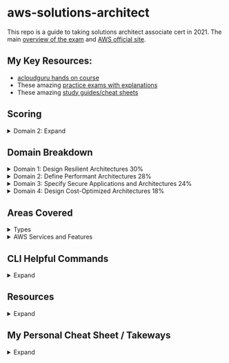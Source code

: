 # aws-solutions-architect
This repo is a guide to taking solutions architect associate cert in 2021. The main [overview of the exam](https://github.com/MattN-HB/aws-solutions-architect/blob/main/AWS-Certified-Solutions-Architect-Associate_Exam-Guide.pdf) and [AWS official site](https://aws.amazon.com/certification/certified-solutions-architect-associate/). 

## My Key Resources: 
* [acloudguru hands on course](https://acloudguru.com/course/aws-certified-solutions-architect-associate-saa-c02)
* These amazing [practice exams with explanations](https://www.udemy.com/course/aws-certified-solutions-architect-associate-amazon-practice-exams-saa-c02/)
* These amazing [study guides/cheat sheets](https://tutorialsdojo.com/aws-cheat-sheets/)

## Scoring
<details>
  <summary>Domain 2: Expand</summary>
* 100 - 1000 with minimum 720
* scaled scoring model
* 15 unscored questions that do not affect your score
* Unanswered questions are scored as incorrect; there is no penalty for guessing
* Multiple-choice: Has one correct response and three incorrect responses (distractors).
* Multiple-response: Has two or more correct responses out of five or more options
</details>

## Domain Breakdown 
<details>
  <summary>Domain 1: Design Resilient Architectures 30%</summary>

1.1 Design a multi-tier architecture solution
* Determine a solution design based on access patterns.
* Determine a scaling strategy for components used in a design.
* Select an appropriate database based on requirements.
* Select an appropriate compute and storage service based on requirements.
  ![image](https://user-images.githubusercontent.com/44328319/130339173-4edaa5d0-ac67-463a-ac16-84ac8e6d3762.png)


1.2 Design highly available and/or fault-tolerant architectures
* Determine the amount of resources needed to provide a fault-tolerant architecture across
Availability Zones.
* Select a highly available configuration to mitigate single points of failure.
* Apply AWS services to improve the reliability of legacy applications when application changes
are not possible.
* Select an appropriate disaster recovery strategy to meet business requirements.
* Identify key performance indicators to ensure the high availability of the solution.
1.3 Design decoupling mechanisms using AWS services

* Determine which AWS services can be leveraged to achieve loose coupling of components.
* Determine when to leverage serverless technologies to enable decoupling.

1.4 Choose appropriate resilient storage
* Define a strategy to ensure the durability of data.
* Identify how data service consistency will affect the operation of the application.
* Select data services that will meet the access requirements of the application.
* Identify storage services that can be used with hybrid or non-cloud-native applications.
  ![image](https://user-images.githubusercontent.com/44328319/127782754-f30964b3-d76f-4d82-855f-aac0b188ad15.png)

</details>
<details>
  <summary>Domain 2: Define Performant Architectures 28%</summary>

2.1 Identify elastic and scalable compute solutions for a workload
* Select the appropriate instance(s) based on compute, storage, and networking requirements.
* Choose the appropriate architecture and services that scale to meet performance
requirements.
* Identify metrics to monitor the performance of the solution.

2.2 Select high-performing and scalable storage solutions for a workload
* Select a storage service and configuration that meets performance demands.
* Determine storage services that can scale to accommodate future needs.

2.3 Select high-performing networking solutions for a workload
* Select appropriate AWS connectivity options to meet performance demands.
* Select appropriate features to optimize connectivity to AWS public services.
* Determine an edge caching strategy to provide performance benefits.
* Select appropriate data transfer service for migration and/or ingestion.

2.4 Choose high-performing database solutions for a workload
* Select an appropriate database scaling strategy.
* Determine when database caching is required for performance improvement.
* Choose a suitable database service to meet performance needs.
</details>
<details>
  <summary>Domain 3: Specify Secure Applications and Architectures 24%</summary>

3.1 Design secure access to AWS resources

* Determine when to choose between users, groups, and roles.
* Interpret the net effect of a given access policy.
* Select appropriate techniques to secure a root account.
* Determine ways to secure credentials using features of AWS IAM.
* Determine the secure method for an application to access AWS APIs.
* Select appropriate services to create traceability for access to AWS resources.
  ![image](https://user-images.githubusercontent.com/44328319/130360611-4d6bedb6-9d8b-495d-845b-6dbe3f69eb06.png)


3.2 Design secure application tiers

* Given traffic control requirements, determine when and how to use [security groups](https://docs.aws.amazon.com/AWSEC2/latest/UserGuide/using-network-security.html#security-group-rules) and
network ACLs. **TIP:** "Security Group acts as a firewall, it will only control both inbound and outbound traffic at the instance level and not on the whole VPC."
  ![image](https://user-images.githubusercontent.com/44328319/130416440-a16490e8-2698-4da1-a67d-d77c8ee3f000.png)

* Determine a network segmentation strategy using public and private subnets.
* Select the appropriate routing mechanism to securely access AWS service endpoints or
internet-based resources from Amazon VPC.
* Select appropriate AWS services to protect applications from external threats.

3.3 Select appropriate data security options

* Determine the policies that need to be applied to objects based on access patterns.
* Select appropriate encryption options for data at rest and in transit for
</details>
<details>
  <summary>Domain 4: Design Cost-Optimized Architectures 18%</summary>

4.1 Identify cost-effective storage solutions
* Determine the most cost-effective data storage options based on requirements.
* Apply automated processes to ensure that data over time is stored on storage tiers that
minimize costs.
</details>

## Areas Covered
<details>
  <summary>Types</summary>

* Compute
* Cost management
* Database
* Disaster recovery
* High availability
* Management and governance
* Microservices and component decoupling
* Migration and data transfer
* Networking, connectivity, and content delivery
* Security
  
    ![image](https://user-images.githubusercontent.com/44328319/127173054-6721a4cd-ac53-492d-b62d-8432ddfb177b.png)
    ![image](https://user-images.githubusercontent.com/44328319/127173180-fc408fda-8d3d-449d-8466-d423e6b08440.png)
    ![image](https://user-images.githubusercontent.com/44328319/127173211-57e74be4-9e83-4072-bc7c-8d4b627b18ea.png)
    ![image](https://user-images.githubusercontent.com/44328319/127173332-c19dc17a-10ec-4b8a-bea8-97b25e15f5b2.png)
    ![image](https://user-images.githubusercontent.com/44328319/127173919-6098ecf4-fe43-40c9-a40a-26beb0c79b55.png)
  
* Serverless design principles
</details>
<details>
  <summary>AWS Services and Features</summary>

Analytics:
* Amazon Athena
* Amazon Elasticsearch Service (Amazon ES)
* [Amazon EMR](https://tutorialsdojo.com/amazon-emr/?src=udemy)
* AWS Glue
* [Amazon Kinesis](https://tutorialsdojo.com/amazon-kinesis/?src=udemy)
* Amazon QuickSight

AWS Billing and Cost Management:
* AWS Budgets
* Cost Explorer

Application Integration:
* Amazon Simple Notification Service (Amazon SNS)
* [Amazon Simple Queue Service SQS](https://aws.amazon.com/sqs/faqs/?ep=sec&sec=assoc_saa) and [Cheat Sheet](https://tutorialsdojo.com/amazon-sqs/?src=udemy)

Compute:
* [Amazon EC2](https://aws.amazon.com/ec2/faqs/?ep=sec&sec=assoc_saa) and [cheat sheet](https://tutorialsdojo.com/amazon-elastic-compute-cloud-amazon-ec2/%20?src=udemy)
  
  ![image](https://user-images.githubusercontent.com/44328319/127187878-0f66c1ea-2c5b-4306-b05d-d784fb96fcd5.png)

* AWS Elastic Beanstalk
* [Amazon Elastic Container Service (Amazon ECS)](https://tutorialsdojo.com/amazon-elastic-container-service-amazon-ecs/?src=udemy)
  ![image](https://user-images.githubusercontent.com/44328319/127787080-24716f97-6446-4be1-96d8-870fe66f80f2.png)

* [Amazon Elastic Kubernetes Service (Amazon EKS)](https://docs.aws.amazon.com/eks/latest/userguide/what-is-eks.html)
* [Elastic Load Balancing](https://tutorialsdojo.com/aws-elastic-load-balancing-elb/) (e.g. [comparison](https://tutorialsdojo.com/application-load-balancer-vs-network-load-balancer-vs-classic-load-balancer/)
  ![image](https://user-images.githubusercontent.com/44328319/130552242-0f10992e-9e83-4dc3-a4e6-c27cbf7ba1aa.png)

* AWS Fargate
* [AWS Lambda](https://tutorialsdojo.com/aws-lambda/?src=udemy)

Database:
* [Amazon Aurora](https://tutorialsdojo.com/amazon-aurora/)
* [Amazon DynamoDB](https://tutorialsdojo.com/amazon-dynamodb/?src=udemy) and [parition keys](https://aws.amazon.com/blogs/database/choosing-the-right-dynamodb-partition-key/) and [dynamo streams](https://docs.aws.amazon.com/amazondynamodb/latest/developerguide/Streams.Lambda.Tutorial.html)
  ![image](https://user-images.githubusercontent.com/44328319/128016012-68be6308-4b90-48bc-bd29-9ee33e5263bd.png)

* [Amazon ElastiCache](https://tutorialsdojo.com/amazon-elasticache/?src=udemy)
* [Amazon RDS](https://aws.amazon.com/rds/faqs/?ep=sec&sec=assoc_saa) and [cheat sheet](https://tutorialsdojo.com/amazon-relational-database-service-amazon-rds/?src=udemy)
* [Amazon Redshift](https://tutorialsdojo.com/amazon-redshift/?src=udemy)

Management and Governance:
* [AWS Auto Scaling](https://tutorialsdojo.com/aws-auto-scaling/?src=udemy) and [FAQ Target Tracking Scaling](https://docs.aws.amazon.com/autoscaling/ec2/userguide/as-scaling-target-tracking.html)
* AWS Backup
* AWS CloudFormation
* [AWS CloudTrail](https://tutorialsdojo.com/aws-cloudtrail/?src=udemy)
  ![image](https://user-images.githubusercontent.com/44328319/130357361-712e8fad-f7e7-4f09-a179-e6ad97dba862.png)

* [Amazon CloudWatch](https://tutorialsdojo.com/amazon-cloudwatch/?src=udemy)
  ![image](https://user-images.githubusercontent.com/44328319/127785849-faf64975-c86b-4211-9598-e203bbfedba8.png)

* [AWS Config](https://tutorialsdojo.com/aws-config/?src=udemy)
* Amazon EventBridge (Amazon CloudWatch Events)
* AWS Organizations
* [AWS Resource Access Manager](https://aws.amazon.com/ram/)
* [AWS Systems Manager](https://tutorialsdojo.com/aws-systems-manager/?src=udemy) and [Parameter Store](https://aws.amazon.com/blogs/mt/the-right-way-to-store-secrets-using-parameter-store/)
* AWS Trusted Advisor

Migration and Transfer:
* AWS Database Migration Service (AWS DMS)
* [AWS DataSync](https://tutorialsdojo.com/aws-datasync/?src=udemy)
  ![image](https://user-images.githubusercontent.com/44328319/130419012-827b1989-9e43-4c6d-b38b-5ad9687d959b.png)

* AWS Migration Hub
* AWS Server Migration Service (AWS SMS)
* AWS Snowball
  ![image](https://user-images.githubusercontent.com/44328319/130419974-915fbb09-cce1-4f1a-a1d5-4eb64bc0ba3a.png)

* AWS Transfer Family
![image](https://user-images.githubusercontent.com/44328319/130579687-c0b43543-7493-4e67-b419-5e189eb58e27.png)

Networking and Content Delivery:
* [Amazon API Gateway](https://tutorialsdojo.com/amazon-api-gateway/?src=udemy) and [FAQ Throttling Limits](https://aws.amazon.com/api-gateway/faqs/#Throttling_and_Caching)
* [Amazon CloudFront](https://tutorialsdojo.com/amazon-cloudfront/?src=udemy) and [private signed cookies](https://docs.aws.amazon.com/AmazonCloudFront/latest/DeveloperGuide/private-content-signed-cookies.html)
* AWS Direct Connect
* AWS Global Accelerator
* [Amazon Route 53](https://aws.amazon.com/route53/faqs/?ep=sec&sec=assoc_saa) and [cheat sheet](https://tutorialsdojo.com/amazon-route-53/)
  ![image](https://user-images.githubusercontent.com/44328319/130411297-10c7b9d1-1658-4265-81eb-159c6f0e635e.png)
  ![image](https://user-images.githubusercontent.com/44328319/130411808-b7be9669-32b9-428a-ba02-adc6b4914169.png)


* AWS Transit Gateway
* [Amazon VPC](https://aws.amazon.com/vpc/faqs/?ep=sec&sec=assoc_saa) and [cheat sheet](https://tutorialsdojo.com/amazon-vpc/?src=udemy)
  
  ![image](https://user-images.githubusercontent.com/44328319/127172005-1313ef3b-1142-4a35-b0b9-85176882acf6.png)


Security, Identity, and Compliance:
* AWS Certificate Manager (ACM)
* [AWS Directory Service](https://tutorialsdojo.com/aws-directory-service/?src=udemy)
* Amazon GuardDuty
* [AWS Identity and Access Management (IAM)](https://tutorialsdojo.com/aws-identity-and-access-management-iam/?src=udemy) and [IAM DB AUTH](https://docs.aws.amazon.com/AmazonRDS/latest/UserGuide/UsingWithRDS.IAMDBAuth.html)
* Amazon Inspector
* [AWS Key Management Service (AWS KMS)](https://tutorialsdojo.com/aws-key-management-service-aws-kms/?src=udemy)
* [Amazon Macie](https://tutorialsdojo.com/amazon-macie/?src=udemy)
* AWS Secrets Manager
* [AWS Shield](https://tutorialsdojo.com/aws-shield/?src=udemy)
* AWS Single Sign-On
* [AWS WAF](https://tutorialsdojo.com/aws-waf/?src=udemy)

Storage:
* [Amazon Elastic Block Store (Amazon EBS)](https://tutorialsdojo.com/amazon-ebs/%20?src=udemy)
  ![image](https://user-images.githubusercontent.com/44328319/127786614-4609eafa-212f-4be1-bc87-28c0c41004f5.png)
  ![image](https://user-images.githubusercontent.com/44328319/127188081-4b0bab60-a2fd-4bcc-b377-61c71b7253a7.png)
  ![image](https://user-images.githubusercontent.com/44328319/127188194-ff4e01c7-feed-4948-9632-c99b3621748f.png)

* [Amazon Elastic File System (Amazon EFS)](https://tutorialsdojo.com/amazon-efs/?src=udemy)
* [Amazon FSx](https://tutorialsdojo.com/amazon-fsx/?src=udemy)
* [Amazon S3](https://aws.amazon.com/s3/faqs/?ep=sec&sec=assoc_saa) and [cheat sheet](https://tutorialsdojo.com/amazon-s3/?src=udemy) and [s3 transfer acceleration](https://docs.aws.amazon.com/AmazonS3/latest/dev/transfer-acceleration.html)
  ![image](https://user-images.githubusercontent.com/44328319/130579086-5f87e888-4227-4e4c-b090-2523bd6edca0.png)
  ![image](https://user-images.githubusercontent.com/44328319/130578771-54dc60ae-d06c-4309-82e6-2e40fc30022e.png)

* [Amazon S3 Glacier](https://aws.amazon.com/s3/storage-classes/)
  ![image](https://user-images.githubusercontent.com/44328319/130414197-0611c541-118b-445f-8cd9-68b9af6789a2.png)

* [AWS Storage Gateway](https://tutorialsdojo.com/aws-storage-gateway/?src=udemy)
  ![image](https://user-images.githubusercontent.com/44328319/130579234-e03492e2-4318-4c25-9773-1727b922de5a.png)

</details>

## CLI Helpful Commands
<details>
  <summary>Expand</summary>
  
* ```aws configure```
* Copies file from local to bucket```aws s3 cp <path> s3://<bucket>```
* List buckets```aws s3 ls```
* List Bucket Content: ```aws s3 ls s3://<bucket>```
* Create s3 bucket ```aws s3api create-bucket --bucket <bucketname> --region us-east-1```
* grab your environment variables from cli ```env | grep ^AWS```
* What is the policies attached to that user ```aws iam list-attached-user-policies --user-name=$AWS_ACCOUNT_USERNAME```
* Create iam user ```aws iam create-user --user-name root-for-vault```
* Attach policy ```aws iam attach-user-policy --user-name root-for-vault --policy-arn arn:aws:iam::${AWS_ACCOUNT_ID}:policy/vault-root```
* Create access key and secret passing to txt for temp use ```aws iam create-access-key --user-name root-for-vault | tee root-for-vault-keys.txt```
* Set default region ```export AWS_DEFAULT_REGION=us-east-1```
* Create VPC ```aws ec2 create-default-vpc```
* Run EC2 ```aws ec2 run-instances --image-id <amiid> --instance-type <ec2type> --count 1```
* List RDS ```aws rds describe-db-instances```
* Grab metadata from instance ```curl http://169.254.169.254/latest/meta-data/``` ```wget http://169.254.169.254/latest/meta-data/```
* Grab userdata from instance ```curl http://169.254.169.254/latest/user-data/```
* List lambda functions ```aws lambda list-functions --max-items 10```  [Full list of lambda cli ](https://docs.aws.amazon.com/cli/latest/reference/lambda/index.html)
* Invoke Lambda ```aws lambda invoke \
    --function-name my-function \
    --payload '{ "name": "Bob" }' \
    response.json```
* Delete an S3 bucket and all its contents with just one command 
`aws s3 rb s3://bucket-name -force`
* Copy a directory and its subfolders from your PC to Amazon S3 
`aws s3 cp MYFolder s3://bucket-name -recursive [-region us-west-2]`
* Display subsets of all available ec2 images 
`aws ec2 describe-images | grep ubuntu`
* List users in a different format 
`aws iam list-users --output table`
* Get credentialed IAM reports from CLI `aws iam generate-credential-report` and read it `aws iam get-credential-report --output text | base64 --decode >> credentialreport.csv`
* List the sizes of an S3 bucket and its contents 
`aws s3api list-objects --bucket BUCKETNAME --output json --query " 
[sum(Contents[].Size), length(Contents[])]"`
* Move S3 bucket to a different location 
`aws s3 sync s3://oldbucket s3://newbucket --source-region us-west-l 
--region us-west-2`
* List users by ARN 
`aws iam list-users --output json | jq -r .Users[].Arn`
* List all of your instances that are currently running
`aws ec2 describe-instances --filters Name=instance-state-name,Values=running --query 'Reservations[*].Instances[].[InstanceId,State,PublicIpAddress, Tags[?Key==`Name`].Value]' --region us-east-1 --output json | jq `
`aws ec2 describe-instances --filters Name=instance-state-name,Values=running --region us-east-1 --output table`
*start ec2 instances `aws ec2 start-instances --instance-ids <your instance id>`
* Other ways to pass input parameters to the AWS CLI with JSON 
`aws iam put-user-policy --user-name AWS-Cli-Test --policy-name 
Power-Access --policy-document { "Statement":[{ "Effect": 
"Allow" , "NotAction":"iam:*", "Resource": "*"} ] }`
* When backups complete send to sns topic `aws backup put-backup-vault-notifications --endpoint-url https://backup.eu-west-1.amazonaws.com --backup-vault-name examplevault --sns-topic-arn arn:aws:sns:eu-west-1:111111111111:exampletopic --backup-vault-events BACKUP_JOB_COMPLETED`
* Get backups notifications `aws backup get-backup-vault-notifications --backup-vault-name examplevault`
</details>
  
## Resources
<details>
    <summary>Expand</summary>
  
* [Tutorial Dojo Study Guide](https://tutorialsdojo.com/aws-certified-solutions-architect-associate-saa-c02/?src=udemy) and [Cheat Sheets](https://tutorialsdojo.com/aws-cheat-sheets/)
* [Notes Doc](https://github.com/MattN-HB/aws-solutions-architect/blob/main/AWS%20Certified%20Solutions%20Architect.pdf)
* [Great Medium Article on how to crack it](https://medium.com/javarevisited/top-5-aws-training-courses-to-crack-amazon-web-service-solutions-architect-associate-certification-3f4affa8f660)
* [AWS Whitepapers](http://aws.amazon.com/whitepapers/)
* [AWS Well-Architected](https://aws.amazon.com/architecture/well-architected/)
* [AWS Training](http://aws.amazon.com/training) and [Free Training](https://www.aws.training/learningobject/curriculum?id=20685&ep=sec&sec=assoc_saa)
* [Acloudguru training](https://acloudguru.com/course/aws-certified-solutions-architect-associate-saa-c02)
* [Udemy course](https://www.udemy.com/course/aws-certified-solutions-architect-associate-saa-c02/?ranMID=39197&ranEAID=CuIbQrBnhiw&ranSiteID=CuIbQrBnhiw-9pVf0yrvMcU_MIPaorYTQQ&utm_source=aff-campaign&utm_medium=udemyads&LSNPUBID=CuIbQrBnhiw)
* [Free Practice Exams](https://www.knowledgehut.com/practice-tests/aws-solutions-architect-associate) ,[25 questions](https://awscoach.net/architect-associate-questions/) and [Dump Practice Exams](https://github.com/MattN-HB/aws-solutions-architect/tree/main/PracticeExams) and [$20 Practice Exam Thru Cert Center](https://www.certmetrics.com/amazon/candidate/exam_scheduling.aspx)
* [Amazing 6 practice exams $29.99 with video and thorough study guides/explanations](https://www.udemy.com/course/aws-certified-solutions-architect-associate-amazon-practice-exams-saa-c02/?LSNPUBID=JVFxdTr9V80&ranEAID=JVFxdTr9V80&ranMID=39197&ranSiteID=JVFxdTr9V80-f5zcy9zHHnUSBI.ZVgWHGA&utm_medium=udemyads&utm_source=aff-campaign)
* [Flashcards](https://quizlet.com/125872081/aws-solutions-architect-flash-cards/)
* [Main Cert Page](https://aws.amazon.com/certification/certified-solutions-architect-associate/)
* [AWS Cert Center](https://www.certmetrics.com/amazon/default.aspx)
* [All Official AWS Cert Past Exams](https://aws.psiexams.com/#/dashboard/compact-dashboard)
* [AWS Cert Prep Center](https://aws.amazon.com/certification/certification-prep/?cta=saa_examprep)
* [All FAQs](https://aws.amazon.com/faqs/?ep=sec&sec=assoc_saa)
* [CLI S3 cheat sheet](https://acloudguru.com/blog/engineering/aws-s3-cheat-sheet)
* [Boto3 SNS Doc](https://boto3.amazonaws.com/v1/documentation/api/latest/reference/services/sns.html#SNS.Client.publish)
* [EFS vs S3 Cheat Sheet](https://tutorialsdojo.com/amazon-s3-vs-ebs-vs-efs/?src=udemy)
* [Aurora Custom Endpoints](https://docs.aws.amazon.com/AmazonRDS/latest/AuroraUserGuide/Aurora.Overview.Endpoints.html)
* [Aurora Global Database](https://docs.aws.amazon.com/AmazonRDS/latest/AuroraUserGuide/aurora-global-database.html)
* [Aurora Serverless DB](https://docs.aws.amazon.com/AmazonRDS/latest/AuroraUserGuide/aurora-serverless.how-it-works.html)
* [MQ](https://tutorialsdojo.com/amazon-mq/?src=udemy)
* [Nat Gateway Comparison](https://docs.aws.amazon.com/vpc/latest/userguide/vpc-nat-comparison.html)
* [Aurora plus lambda](https://aws.amazon.com/blogs/database/capturing-data-changes-in-amazon-aurora-using-aws-lambda/)
 </details>  
  
## My Personal Cheat Sheet / Takeways
 <details>
    <summary>Expand</summary>
   
 * whole vpc use nacl not sec group..sec group to instances
   ![image](https://user-images.githubusercontent.com/44328319/130420204-178bb2e1-c8af-4751-bcc1-1f457a2a9d9b.png)
 * NACL default open but if you restrict you'll need set ephermal ports. Remember if meets rule first it be followed!
  ![image](https://user-images.githubusercontent.com/44328319/130572090-ebce8256-0b31-4d28-acec-3df97bd4f44a.png)
  ![image](https://user-images.githubusercontent.com/44328319/130578145-9e496d21-793f-4f2c-ae4c-2611ff3fc441.png)

 * Subnets: Below are the important points you have to remember about subnets:
   * Each subnet maps to a single Availability Zone. 
   * Every subnet that you create is automatically associated with the main route table for the VPC.
   * If a subnet's traffic is routed to an Internet gateway, the subnet is known as a public subnet.
 * Create an Auto Scaling group of EC2 instances and set the minimum capacity to 4 and the maximum capacity to 6. Deploy 2 instances in Availability Zone A and another 2 instances in Availability Zone B.
 * You are limited to running On-Demand Instances per your vCPU-based On-Demand Instance limit, purchasing 20 Reserved Instances, and requesting Spot Instances per your dynamic Spot limit per region.
 * ec2 billing by state:
   ![image](https://user-images.githubusercontent.com/44328319/130574527-822b56e4-390f-48ba-ad14-c4b765923095.png)
   ![image](https://user-images.githubusercontent.com/44328319/130574324-4a7cf0e4-dd15-4812-bb77-bfe4960a3efa.png)

 * elastic cache and dynamo db store session mgmt
 * ElastiCache improves the performance of your database through **caching query results.**
 * iam role plus ad connector (when in doubt IAM is your friend)
 * Cookies (keep url) and signed URL if don't mind diff url. If don't want use s3 links use cookies and Restrict access to files in the origin by creating an origin access identity (OAI) and give it permission to read the files in the bucket.
 * S3 transfer acceleration 
   ![image](https://user-images.githubusercontent.com/44328319/130580704-08e1f0cd-3b5e-478d-a190-c5ca1bafd01f.png)

 * EMR = big data / analyze
 * Route 53 failover (active active = majority) Two types of failover configurations
   * Active-Active Failover – all the records that have the same name, the same type, and the same routing policy are active unless Route 53 considers them unhealthy. Use this failover configuration when you want all of your resources to be available the majority of the time.
   * Active-Passive Failover – use this failover configuration when you want a primary resource or group of resources to be available the majority of the time and you want a secondary resource or group of resources to be on standby in case all the primary resources become unavailable. When responding to queries, Route 53 includes only the healthy primary resources.
 * Route53 geopromixity for user location
   ![image](https://user-images.githubusercontent.com/44328319/130551946-882a42c5-90a2-4844-b93c-301f7aebeb46.png)
   ![image](https://user-images.githubusercontent.com/44328319/130551988-9f5de612-2957-450e-b35d-319d9fbe5148.png)
   ![image](https://user-images.githubusercontent.com/44328319/130552025-b5a11c02-951c-41c7-9fec-604e8e4667d9.png)

 * S3 web hosting cheaper
 * s3 **Expedited retrievals** allow you to quickly access your data when occasional urgent requests and **Provisioned capacity** ensures that your retrieval capacity for expedited retrievals 
 * ssd = small,IOPS while HDD = Throughput, large sequential
   ![image](https://user-images.githubusercontent.com/44328319/130420548-3572f331-f1d4-497d-99a0-14f68f93babc.png)

 * parameter store ecs + doesn't by default rotate keys. Secrets manager if enabled rotates keys.
 * A and AAAA = route53 aliases to alb
 * Nlb can assign eip not alb
   ![image](https://user-images.githubusercontent.com/44328319/130552183-41a03540-6677-40a5-bb19-87fc065c4ffd.png)

 * "Open source" container = EKS
 * aws storage gateway = small data transfer and **caching**
   ![image](https://user-images.githubusercontent.com/44328319/130579498-de043d5c-7949-4c5c-9435-b4dcfb1e790c.png)

 * aws datasyc = large data transfer
 * when bandwith slow and need 250TB use snowball. As a rule of thumb, if it takes more than one week to upload your data to AWS using the spare capacity of your existing Internet connection, then you should consider using Snowball. For example, if you have a 100 Mb connection that you can solely dedicate to transferring your data and need to transfer 100 TB of data, it takes more than 100 days to complete data transfer over that connection. You can make the same transfer by using multiple Snowballs in about a week.
   ![image](https://user-images.githubusercontent.com/44328319/130420000-d648c685-377a-4dfe-bb64-90a81c91b00e.png)

 * dynamo issues check shard due to **dynamo autoscales automatically UNLESS created by CLI**
   ![image](https://user-images.githubusercontent.com/44328319/130420964-5cbb29a8-1840-4fc0-b5ba-f1adfb381cf7.png)
 * dynamo = scalable and key-value
   ![image](https://user-images.githubusercontent.com/44328319/130421808-1faf0869-2673-41e8-831d-c33cae24e877.png)

 * SQS 1min to 14 day retention with 120K standard queue limit and 20k fifo
 * Only FIFO queues can preserve the order of messages and not standard queues. FIFO provides exact one delivery. Standard at least once.
 * DLM and backups for auto snapshots
 * RDS Failover happens CNAME points to the standby instance
   ![image](https://user-images.githubusercontent.com/44328319/130422152-0f866063-b6af-4b2e-83af-d6482527e50c.png)
   
 * DDOS prevention >Create a rate-based web ACL rule using AWS WAF and associate it with Amazon CloudFront.
 * cross site scripting and sql injection enabled in waf
 * Autoscale cooldown period = 300sec and new launch config only for changing AMI (target groups choose what instances)
 * Oldest configured ec2 unless  
![image](https://user-images.githubusercontent.com/44328319/127865099-7c4f5f58-7883-4ca6-ba14-f7e33b75370d.png)

 * Read replicas
![image](https://user-images.githubusercontent.com/44328319/128017372-39a557c5-c26d-4933-b63e-903f01494bce.png)
![image](https://user-images.githubusercontent.com/44328319/130573417-d51f08c9-8704-4745-93e0-27bda15bc2d6.png)


 * only from corporate ips to bastion in public subnet    
![image](https://user-images.githubusercontent.com/44328319/130413393-9dd1cb98-e642-43a7-851e-864f1a0e5e88.png)
   
 * VPC public subnet to VPC direct connected how to connect...
   ![image](https://user-images.githubusercontent.com/44328319/130428655-55684d2a-b610-45b4-9b16-2626be491af8.png)

 * Decouple services with swf and sqs
 * Cloud formation: Use the **CreationPolicy attribute when you want to wait on resource** configuration actions before stack creation proceeds.
 * Redshift = bigdata and business intelligence analytics
 * Amazon Kinesis Data Firehose is the easiest way to load streaming data into data stores and analytics tools (e.g. splunk, elk,s3)
   
 </details>  
